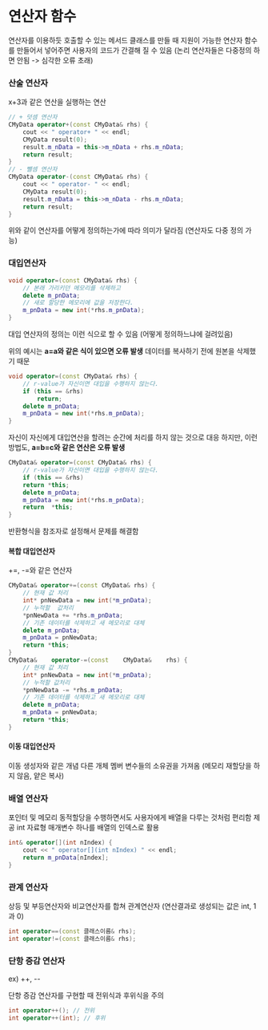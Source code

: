 # 연산자 함수

연산자를 이용하듯 호출할 수 있는 메서드
클래스를 만들 때 지원이 가능한 연산자 함수를 만들어서 넣어주면 사용자의 코드가 간결해 질 수 있음
(논리 연산자들은 다중정의 하면 안됨 -> 심각한 오류 초래)



### 산술 연산자

x+3과 같은 연산을 실행하는 연산

```c++
// + 덧셈	연산자
CMyData operator+(const CMyData& rhs) {
	cout << " operator+ " << endl;
	CMyData result(0);
	result.m_nData = this->m_nData + rhs.m_nData;
	return result;
}
// - 뺄셈	연산자
CMyData	operator-(const CMyData& rhs) {
	cout << " operator- " << endl;
	CMyData result(0);
	result.m_nData = this->m_nData - rhs.m_nData;
	return result;
}
```

위와 같이 연산자를 어떻게 정의하는가에 따라 의미가 달라짐
(연산자도 다중 정의 가능)



### 대입연산자

```c++
void operator=(const CMyData& rhs) {
	// 본래 가리키던 메모리를	삭제하고
	delete m_pnData;
	// 새로 할당한 메모리에 값을 저장한다.
	m_pnData = new int(*rhs.m_pnData);
}
```

대입 연산자의 정의는 이런 식으로 할 수 있음
(어떻게 정의하느냐에 걸려있음)

위의 예시는 **a=a와 같은 식이 있으면 오류 발생**
데이터를 복사하기 전에 원본을 삭제했기 때문

```c++
void operator=(const CMyData& rhs) {
	// r-value가 자신이면 대입을 수행하지 않는다.
	if (this == &rhs)
		return;
	delete m_pnData;
	m_pnData = new int(*rhs.m_pnData);
}
```

자신이 자신에게 대입연산을 할려는 순간에 처리를 하지 않는 것으로 대응
하지만, 이런 방법도, **a=b=c와 같은 연산은 오류 발생**

```c++
CMyData& operator=(const CMyData& rhs) {
	// r-value가 자신이면 대입을 수행하지 않는다.
	if (this == &rhs)
	return *this;
	delete m_pnData;
	m_pnData = new int(*rhs.m_pnData);
	return	*this;
}
```

반환형식을 참조자로 설정해서 문제를 해결함

#### 복합 대입연산자

+=, -=와 같은 연산자

```c++
CMyData& operator+=(const CMyData& rhs) {
	// 현재 값 처리
	int* pnNewData = new int(*m_pnData);
	// 누적할	값처리
	*pnNewData += *rhs.m_pnData;
	// 기존 데이터를 삭제하고 새 메모리로 대체
	delete m_pnData;
	m_pnData = pnNewData;
	return *this;
}
CMyData&	operator-=(const	CMyData&	rhs) {
	// 현재 값 처리
	int* pnNewData = new int(*m_pnData);
	// 누적할 값처리
	*pnNewData -= *rhs.m_pnData;
	// 기존 데이터를 삭제하고 새 메모리로 대체
	delete m_pnData;
	m_pnData = pnNewData;
	return *this;
}
```

#### 이동 대입연산자

이동 생성자와 같은 개념
다른 개체 멤버 변수들의 소유권을 가져옴 (메모리 재할당을 하지 않음, 얕은 복사)



### 배열 연산자

포인터 및 메모리 동적할당을 수행하면서도 사용자에게 배열을 다루는 것처럼 편리함 제공
int 자료형 매개변수 하나를 배열의 인덱스로 활용

```c++
int& operator[](int nIndex) {
	cout << " operator[](int nIndex) " << endl;
	return m_pnData[nIndex];
}
```



### 관계 연산자

상등 및 부등연산자와 비교연산자를 합쳐 관계연산자
(연산결과로 생성되는 값은 int, 1과 0)

```c++
int operator==(const 클래스이름& rhs);
int operator!=(const 클래스이름& rhs);
```



### 단항 증감 연산자

ex) ++, --

단항 증감 연산자를 구현할 때 전위식과 후위식을 주의

```c++
int operator++(); // 전위
int operator++(int); // 후위
```

